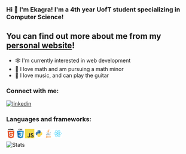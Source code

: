 ### Hi 👋 I'm Ekagra! I'm a 4th year UofT student specializing in Computer Science!

## You can find out more about me from my [personal website](https://ekluthra.netlify.app/)!

- 🕸️ I'm currently interested in web development
- 🧮 I love math and am pursuing a math minor
- 🎸 I love music, and can play the guitar

### Connect with me:

<a href="https://www.linkedin.com/in/ekagra-luthra/" target="_blank"><img src="https://img.icons8.com/office/16/000000/linkedin.png" alt="linkedin" style="width:25px;height:25px;">
</a>

### Languages and frameworks:

<img align="left" alt="HTML5" width="25px" src="https://raw.githubusercontent.com/github/explore/80688e429a7d4ef2fca1e82350fe8e3517d3494d/topics/html/html.png">
<img align="left" alt="CSS3" width="25px" src="https://raw.githubusercontent.com/github/explore/80688e429a7d4ef2fca1e82350fe8e3517d3494d/topics/css/css.png">
<img align="left" alt="Javascript" width="25px" src="https://raw.githubusercontent.com/github/explore/80688e429a7d4ef2fca1e82350fe8e3517d3494d/topics/javascript/javascript.png">
<img align="left" alt="Python" width="25px" src="https://raw.githubusercontent.com/github/explore/80688e429a7d4ef2fca1e82350fe8e3517d3494d/topics/python/python.png">
<img align="left" alt="Java" width="25px"
src="https://raw.githubusercontent.com/github/explore/80688e429a7d4ef2fca1e82350fe8e3517d3494d/topics/java/java.png">

<!-- Frameworks -->

<img align="left" alt="React" width="25px" src="https://raw.githubusercontent.com/github/explore/80688e429a7d4ef2fca1e82350fe8e3517d3494d/topics/react/react.png">

<br />
<br />

<img align="left" alt="Stats" src="https://github-readme-stats.vercel.app/api?username=ekluthra&count_private=true&show_icons=true&include_all_commits=true&theme=github_dark&hide_border=true">
